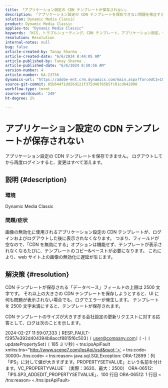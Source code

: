 ```yaml
---
title: 「アプリケーション設定の CDN テンプレートが保存されない」
description: 「アプリケーション設定の CDN テンプレートを保存できない問題を修正する方法を説明します。」
solution: Dynamic Media Classic
product: Dynamic Media Classic
applies-to: "Dynamic Media Classic"
keywords: 「KCS, トラブルシューティング，CDN テンプレート，アプリケーション設定，保存されない，Adobe Dynamic Media Classic」
resolution: Resolution
internal-notes: null
bug: false
article-created-by: Tanay Sharma .
article-created-date: "6/6/2024 8:44:05 AM"
article-published-by: Tanay Sharma .
article-published-date: "6/6/2024 8:50:56 AM"
version-number: 4
article-number: KA-23756
dynamics-url: "https://adobe-ent.crm.dynamics.com/main.aspx?forceUCI=1&pagetype=entityrecord&etn=knowledgearticle&id=cd0ea8ec-e023-ef11-840b-6045bd0065b6"
source-git-commit: 85b644f1dd26d121f375d46f85b5fc01cdb42098
workflow-type: tm+mt
source-wordcount: '249'
ht-degree: 2%

---
```


# アプリケーション設定の CDN テンプレートが保存されない


アプリケーション設定の CDN テンプレートを保存できません。 ログアウトしてから再度ログインすると、変更はすべて消えます。

## 説明 {#description}


### 環境

Dynamic Media Classic

### 問題/症状

画像の無効化に使用されるアプリケーション設定の CDN テンプレートが、ログインおよびログアウトした後に表示されなくなります。 つまり、フィールドが空なので、「CDN を無効にする」オプションは機能せず、テンプレートが表示されなくなるたびに、テンプレートのコピー&amp;ペーストが必要になります。 これにより、web サイト上の画像の無効化に遅延が生じます。


## 解決策 {#resolution}


CDN テンプレートが保存される「データベース」フィールドの上限は 2500 文字です。 それ以上の大きさの CDN テンプレートを保存しようとすると、UI に何も問題が表示されない場合でも、ログでエラーが発生します。 テンプレートを 2500 文字未満にすると、テンプレートが保存されます。



CDN テンプレートのサイズが大きすぎる会社設定の更新リクエストに対する応答として、ログは次のことを示します。

2024-02-27 11:59:07,333 `[` RESP_FAULT-f2957e392d404394b8accf8815f6c503`]`
`[` user@company.com`]`  `[` -`]`  `[` updatePropertySet`]`  `[` 185 ミリ秒`]`
`<` tns:ipsApiFault xmlns:tns=&quot;http://www.scene7.com/IpsApi/xsd&quot;`>` `<` tns:code`>` 30000`<` /tns:code`>` `<` tns:reason`>` java.sql.SQLException: ORA-12899：列「IPS」に対して値が大きすぎます。PROPERTYSETVALUE」という名前を付けます。VC_PROPERTYVALUE``（実際：3620、最大：2500） ORA-06512:「IPS.SP3_ADDEDIT_PROPERTYSETVALUE」、100 行目 ORA-06512: 1 行目
`<` /tns:reason`>` `<` /tns:ipsApiFault`>`
